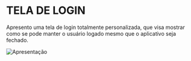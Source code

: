 # TELA DE LOGIN

Apresento uma tela de login totalmente personalizada, que visa mostrar como se pode manter o usuário logado mesmo que o aplicativo seja fechado.


<img src="/lib/assets/gif/apresentacao.git" alt="Apresentação" style="max-width:100%;">
